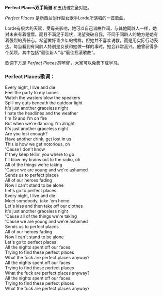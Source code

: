 

**Perfect Places双手简谱** 和五线谱完全对应。

_Perfect Places_ 是新西兰创作型女歌手Lorde所演唱的一首歌曲。

Lorde有极大的天赋，受母亲影响，她可以自己谱曲作词，与其他同龄人一样，她对未来有着憧憬，而且不满足于现状，渴望突破自我，不同于同龄人的地方是她有着强烈的责任心，希望做好青少年的榜样，但她并不喜欢说教，而是用实际行动表达。每当看到有同龄人特别是女孩和她做一样的事时，她会非常高兴。他曾获得多个奖项，其中包括“最佳新人”与“最佳摇滚歌曲”。

歌词下方是 _Perfect Places钢琴谱_ ，大家可以免费下载学习。

### Perfect Places歌词：

Every night, I live and die  
Feel the party to my bones  
Watch the wasters blow the speakers  
Spill my guts beneath the outdoor light  
It's just another graceless night  
I hate the headlines and the weather  
I'm 19 and I'm on fire  
But when we're dancing I'm alright  
It's just another graceless night  
Are you lost enough?  
Have another drink, get lost in us  
This is how we get notorious, oh  
'Cause I don't know  
If they keep tellin' you where to go  
I'll blow my brains out to the radio, oh  
All of the things we're taking  
'Cause we are young and we're ashamed  
Sends us to perfect places  
All of our heroes fading  
Now I can't stand to be alone  
Let's go to perfect places  
Every night, I live and die  
Meet somebody, take 'em home  
Let's kiss and then take off our clothes  
It's just another graceless night  
'Cause all of the things we're taking  
'Cause we are young and we're ashamed  
Sends us to perfect places  
All of our heroes fading  
Now I can't stand to be alone  
Let's go to perfect places  
All the nights spent off our faces  
Trying to find these perfect places  
What the fuck are perfect places anyway?  
All the nights spent off our faces  
Trying to find these perfect places  
What the fuck are perfect places anyway?  
All the nights spent off our faces  
Trying to find these perfect places  
What the fuck are perfect places anyway?


